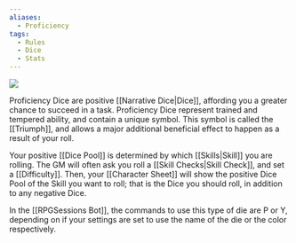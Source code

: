 ```yaml
---
aliases:
  - Proficiency
tags:
  - Rules
  - Dice
  - Stats
---
```

![](https://i.imgur.com/H7oANph.png)

Proficiency Dice are positive [[Narrative Dice|Dice]], affording you a greater chance to succeed in a task. Proficiency Dice represent trained and tempered ability, and contain a unique symbol. This symbol is called the [[Triumph]], and allows a major additional beneficial effect to happen as a result of your roll.

Your positive [[Dice Pool]] is determined by which [[Skills|Skill]] you are rolling. The GM will often ask you roll a [[Skill Checks|Skill Check]], and set a [[Difficulty]]. Then, your [[Character Sheet]] will show the positive Dice Pool of the Skill you want to roll; that is the Dice you should roll, in addition to any negative Dice.

In the [[RPGSessions Bot]], the commands to use this type of die are P or Y, depending on if your settings are set to use the name of the die or the color respectively.